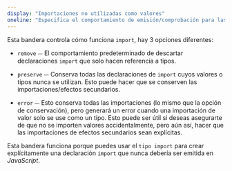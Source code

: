 ```yaml
---
display: "Importaciones no utilizadas como valores"
oneline: "Especifica el comportamiento de emisión/comprobación para las importaciones que solo se utilizan para tipos."
---
```


Esta bandera controla cómo funciona `import`, hay 3 opciones diferentes:

- `remove` ⏤ El comportamiento predeterminado de descartar declaraciones `import` que solo hacen referencia a tipos.

- `preserve` ⏤ Conserva todas las declaraciones de `import` cuyos valores o tipos nunca se utilizan. Esto puede hacer que se conserven las importaciones/efectos secundarios.

- `error` ⏤ Esto conserva todas las importaciones (lo mismo que la opción de conservación), pero generará un error cuando una importación de valor solo se use como un tipo. Esto puede ser útil si deseas asegurarte de que no se importen valores accidentalmente, pero aún así, hacer que las importaciones de efectos secundarios sean explícitas.

Esta bandera funciona porque puedes usar el `tipo import` para crear explícitamente una declaración `import` que nunca debería ser emitida en *JavaScript*.
